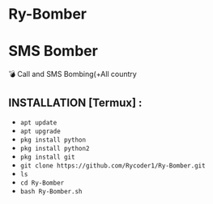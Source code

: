 # Ry-Bomber
# SMS Bomber

💣 Call and SMS Bombing(+All country 

## INSTALLATION [Termux] :
* `apt update`
* `apt upgrade`
* `pkg install python`
* `pkg install python2`
* `pkg install git`
* `git clone https://github.com/Rycoder1/Ry-Bomber.git`
* `ls`
* `cd Ry-Bomber`
* `bash Ry-Bomber.sh`
 
  
